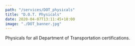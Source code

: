 ```yaml
---
path: "/services/DOT_physicals"
title: "D.O.T. Physicals"
date: 2020-04-07T13:11:45+10:00
image: "./DOT_banner.jpg"
---
```


Physicals for all Department of Transportation certifications.
